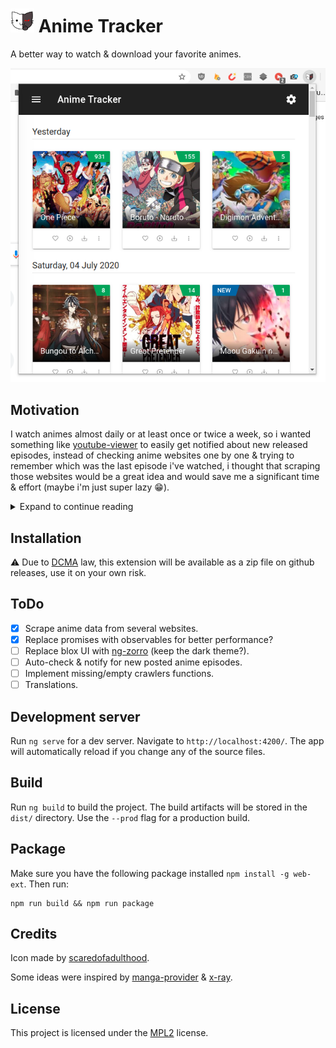 # <img src="src/assets/icons/128.png" alt="icon" width="38"/> Anime Tracker

A better way to watch & download your favorite animes.

![screenshot](screenshots/popup.png)

## Motivation

I watch animes almost daily or at least once or twice a week, so i wanted something like [youtube-viewer](https://github.com/AXeL-dev/youtube-viewer) to easily get notified about new released episodes, instead of checking anime websites one by one & trying to remember which was the last episode i've watched, i thought that scraping those websites would be a great idea and would save me a significant time & effort (maybe i'm just super lazy :grin:).

<details>
  <summary>Expand to continue reading</summary>

  <br>
  Unfortunately, i didn't find a browser/client side web scraper available out there, so i just created a simplified one by my own composed of Angular's Http client service & a crafted HTML parser. I also, used some proxies to bypass [CORS](https://en.wikipedia.org/wiki/Cross-origin_resource_sharing) limitations on browsers. In other words, this project is just a bunch of workarounds with some :sparkles: but it's surprisingly working well.
  <br><br>
  Okay, so why Angular? why not React or Vue?
  I mainly choosed Angular for its robust structure & advanced features, like: Pipes, directives, lazy loading, dependency injection & many others. Otherwise, any other library or framework with typescript support would do the job for me.

</details>

## Installation

:warning: Due to [DCMA](https://en.wikipedia.org/wiki/Digital_Millennium_Copyright_Act) law, this extension will be available as a zip file on github releases, use it on your own risk.

## ToDo

- [x] Scrape anime data from several websites.
- [x] Replace promises with observables for better performance?
- [ ] Replace blox UI with [ng-zorro](https://ng.ant.design/) (keep the dark theme?).
- [ ] Auto-check & notify for new posted anime episodes.
- [ ] Implement missing/empty crawlers functions.
- [ ] Translations.

## Development server

Run `ng serve` for a dev server. Navigate to `http://localhost:4200/`. The app will automatically reload if you change any of the source files.

## Build

Run `ng build` to build the project. The build artifacts will be stored in the `dist/` directory. Use the `--prod` flag for a production build.

## Package

Make sure you have the following package installed `npm install -g web-ext`. Then run:

```
npm run build && npm run package
```

## Credits

Icon made by [scaredofadulthood](https://www.reddit.com/user/scaredofadulthood/).

Some ideas were inspired by [manga-provider](https://github.com/adrianonrails/manga-provider) & [x-ray](https://github.com/matthewmueller/x-ray).

## License

This project is licensed under the [MPL2](LICENSE) license.

